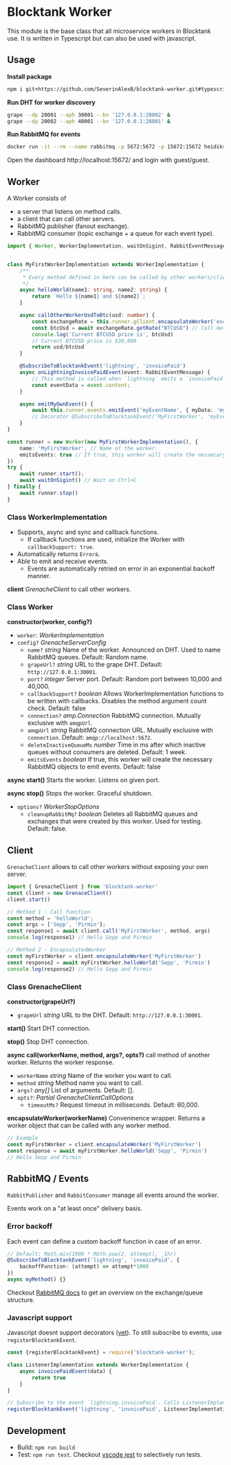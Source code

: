# Blocktank Worker 

This module is the base class that all microservice workers in Blocktank use. It is written in Typescript but can also be used with javascript.

## Usage

**Install package**
```bash
npm i git+https://github.com/SeverinAlexB/blocktank-worker.git#typescript
```

**Run DHT for worker discovery**
```bash
grape --dp 20001 --aph 30001 --bn '127.0.0.1:20002' &
grape --dp 20002 --aph 40001 --bn '127.0.0.1:20001' &  
```

**Run RabbitMQ for events**
```bash
docker run -it --rm --name rabbitmq -p 5672:5672 -p 15672:15672 heidiks/rabbitmq-delayed-message-exchange:3.10.2-management
```

Open the dashboard http://localhost:15672/ and login with guest/guest.

## Worker

A Worker consists of 
* a server that listens on method calls.
* a client that can call other servers.
* RabbitMQ publisher (fanout exchange).
* RabbitMQ consumer (topic exchange + a queue for each event type).


```typescript
import { Worker, WorkerImplementation, waitOnSigint, RabbitEventMessage } from 'blocktank-worker';


class MyFirstWorkerImplementation extends WorkerImplementation {
    /**
     * Every method defined in here can be called by other workers/clients.
     */
    async helloWorld(name1: string, name2: string) {
        return `Hello ${name1} and ${name2}`;
    }

    async callOtherWorkerUsdToBtc(usd: number) {
        const exchangeRate = this.runner.gClient.encapsulateWorker('exchange_rate') // Get exchangeRate worker
        const btcUsd = await exchangeRate.getRate("BTCUSD") // Call method on exchangeRate worker.
        console.log('Current BTCUSD price is', btcUsd) 
        // Current BTCUSD price is $30,000
        return usd/btcUsd
    }

    @SubscribeToBlocktankEvent('lightning', 'invoicePaid')
    async onLightningInvoicePaidEvent(event: RabbitEventMessage) {
        // This method is called when `lightning` emits a `invoicePaid` event.
        const eventData = event.content;
    }

    async emitMyOwnEvent() {
        await this.runner.events.emitEvent('myEventName', { myData: 'myValue' })
        // Decorator @SubscribeToBlocktankEvent('MyFirstWorker', 'myEventName') subscribes to this event.
    }
}

const runner = new Worker(new MyFirstWorkerImplementation(), {
    name: 'MyFirstWorker', // Name of the worker.
    emitsEvents: true // If true, this worker will create the nessecary RabbitMQ objects and is able to emit events. Default: false
})
try {
    await runner.start();
    await waitOnSigint() // Wait on Ctrl+C
} finally {
    await runner.stop()
}

```

### Class WorkerImplementation

* Supports, async and sync and callback functions.
    * If callback functions are used, initialize the Worker with `callbackSupport: true`.
* Automatically returns `Error`s.
* Able to emit and receive events.
    * Events are automatically retried on error in an exponential backoff manner.

**client** *GrenacheClient* to call other workers.


### Class Worker

**constructor(worker, config?)**

* `worker`: *WorkerImplementation*
* `config?` *GrenacheServerConfig*
    * `name?` *string* Name of the worker. Announced on DHT. Used to name RabbitMQ queues. Default: Random name.
    * `grapeUrl?` *string* URL to the grape DHT. Default: `http://127.0.0.1:30001`.
    * `port?` *integer* Server port. Default: Random port between 10,000 and 40,000.
    * `callbackSupport?` *boolean* Allows WorkerImplementation functions to be written with callbacks. Disables the method argument count check. Default: false
    * `connection?` *amp.Connection* RabbitMQ connection. Mutually exclusive with `amqpUrl`.
    * `amqpUrl` *string* RabbitMQ connection URL. Mutually exclusive with `connection`. Default: `amqp://localhost:5672`.
    * `deleteInactiveQueueMs` *number* Time in ms after which inactive queues without consumers are deleted. Default: 1 week.
    * `emitsEvents` *boolean* If true, this worker will create the necessary RabbitMQ objects to emit events. Default: false


**async start()** Starts the worker. Listens on given port.

**async stop()** Stops the worker. Graceful shutdown.

* `options?` *WorkerStopOptions*
    * `cleanupRabbitMq?` *boolean* Deletes all RabbitMQ queues and exchanges that were created by this worker. Used for testing. Default: false.



## Client

`GrenacheClient` allows to call other workers without exposing your own server.

```typescript
import { GrenacheClient } from 'blocktank-worker'
const client = new GrenaceClient()
client.start()

// Method 1 - Call function
const method = 'helloWorld';
const args = ['Sepp', 'Pirmin'];
const response1 = await client.call('MyFirstWorker', method, args)
console.log(response1) // Hello Sepp and Pirmin

// Method 2 - EncapsulatedWorker
const myFirstWorker = client.encapsulateWorker('MyFirstWorker')
const response2 = await myFirstWorker.helloWorld('Sepp', 'Pirmin')
console.log(response2) // Hello Sepp and Pirmin
```

### Class GrenacheClient

**constructor(grapeUrl?)**

* `grapeUrl` *string* URL to the DHT. Default: `http://127.0.0.1:30001`.

**start()** Start DHT connection.

**stop()** Stop DHT connection.


**async call(workerName, method, args?, opts?)** call method of another worker. Returns the worker response.

* `workerName` *string* Name of the worker you want to call.
* `method` *string* Method name you want to call.
* `args?` *any[]* List of arguments. Default: [].
* `opts?`: *Partial GrenacheClientCallOptions*
    * `timeoutMs?` Request timeout in milliseconds. Default: 60,000.

**encapsulateWorker(workerName)** Conveninence wrapper. Returns a worker object that can be called with any worker method.

```typescript
// Example
const myFirstWorker = client.encapsulateWorker('MyFirstWorker')
const response = await myFirstWorker.helloWorld('Sepp', 'Pirmin')
// Hello Sepp and Pirmin
```

## RabbitMQ / Events

`RabbitPublisher` and `RabbitConsumer` manage all events around the worker. 

Events work on a "at least once" delivery basis. 

### Error backoff

Each event can define a custom backoff function in case of an error. 

```typescript
// Default: Math.min(1000 * Math.pow(2, attempt), _1hr)
@SubscribeToBlocktankEvent('lightning', 'invoicePaid', {
    backoffFunction: (attempt) => attempt*1000 
})
async myMethod() {}
```

Checkout [RabbitMQ docs](./docs/rabbitMQ-events.drawio.png) to get an overview on the exchange/queue structure.

### Javascript support

Javascript doesnt support decorators ([yet](https://github.com/tc39/proposal-decorators)). To still subscribe to events, use `registerBlocktankEvent`.

```javascript
const {registerBlocktankEvent} = require('blocktank-worker');

class ListenerImplementation extends WorkerImplementation {
    async invoicePaidEvent(data) {
        return true
    }
}

// Subscribe to the event `lightning.invoicePaid`. Calls ListenerImplementation.invoicePaidEvent.
registerBlocktankEvent('lightning', 'invoicePaid', ListenerImplementation, 'invoicePaidEvent')
```

## Development

- Build: `npm run build`
- Test: `npm run test`. Checkout [vscode jest](https://marketplace.visualstudio.com/items?itemName=Orta.vscode-jest) to selectively run tests.

